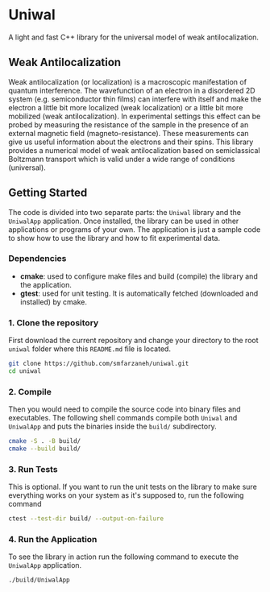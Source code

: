 # Uniwal
A light and fast C++ library for the universal model of weak antilocalization.

## Weak Antilocalization
Weak antilocalization (or localization) is a macroscopic manifestation of quantum interference. 
The wavefunction of an electron in a disordered 2D system (e.g. semiconductor thin films) can interfere with itself and make the electron a little bit more localized (weak localization) or a little bit more mobilized (weak antilocalization). 
In experimental settings this effect can be probed by measuring the resistance of the sample in the presence of an external magnetic field (magneto-resistance). 
These measurements can give us useful information about the electrons and their spins. 
This library provides a numerical model of weak antilocalization based on semiclassical Boltzmann transport which is valid under a wide range of conditions (universal). 

## Getting Started 

The code is divided into two separate parts: the `Uniwal` library and the `UniwalApp` application. 
Once installed, the library can be used in other applications or programs of your own. 
The application is just a sample code to show how to use the library and how to fit experimental data.

### Dependencies 
- **cmake**: used to configure make files and build (compile) the library and the application.
- **gtest**: used for unit testing. It is automatically fetched (downloaded and installed) by cmake.

### 1. Clone the repository
First download the current repository and change your directory to the root `uniwal` folder where this `README.md` file is located. 

```bash 
git clone https://github.com/smfarzaneh/uniwal.git
cd uniwal
```

### 2. Compile
Then you would need to compile the source code into binary files and executables. 
The following shell commands compile both `Uniwal` and `UniwalApp` and puts the binaries inside the `build/` subdirectory.

```bash
cmake -S . -B build/
cmake --build build/
```

### 3. Run Tests
This is optional. 
If you want to run the unit tests on the library to make sure everything works on your system as it's supposed to, run the following command

```bash
ctest --test-dir build/ --output-on-failure
```

### 4. Run the Application
To see the library in action run the following command to execute the `UniwalApp` application.

```bash 
./build/UniwalApp
```

